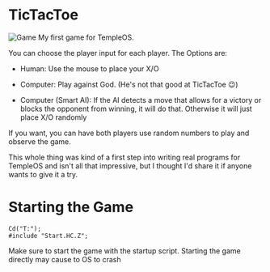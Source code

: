 # TicTacToe
![Game](https://raw.githubusercontent.com/Rion96/TicTacToe/master/TicTacToe.PNG)
My first game for TempleOS.

You can choose the player input for each player. The Options are:

  - Human:  Use the mouse to place your X/O
                  
  - Computer: Play against God. (He's not that good at TicTacToe 😉)
  
  - Computer (Smart AI): If the AI detects a move that allows for a victory or blocks the opponent from winning, it will do that. Otherwise it will just place X/O randomly
  
If you want, you can have both players use random numbers to play and observe the game.

This whole thing was kind of a first step into writing real programs for TempleOS and isn't all that impressive, but I thought I'd share it if anyone wants to give it a try.

# Starting the Game

    Cd("T:");
    #include "Start.HC.Z";

Make sure to start the game with the startup script. Starting the game directly may cause to OS to crash
